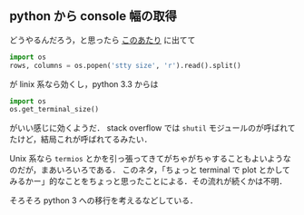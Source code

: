 python から console 幅の取得
----------------------------

どうやるんだろう，と思ったら [このあたり](http://stackoverflow.com/questions/566746/how-to-get-console-window-width-in-python) に出てて

```python
import os
rows, columns = os.popen('stty size', 'r').read().split()
```

が linix 系なら効くし，python 3.3 からは
```python
import os
os.get_terminal_size()
```
がいい感じに効くようだ． stack overflow では `shutil` モジュールのが呼ばれてたけど，結局これが呼ばれてるみたい．

Unix 系なら `termios` とかを引っ張ってきてがちゃがちゃすることもよいようなのだが，まあいろいろである．
このネタ，「ちょっと terminal で plot とかしてみるかー」的なことをちょっと思ったことによる．その流れが続くかは不明．


そろそろ python 3 への移行を考えるなどしている．

